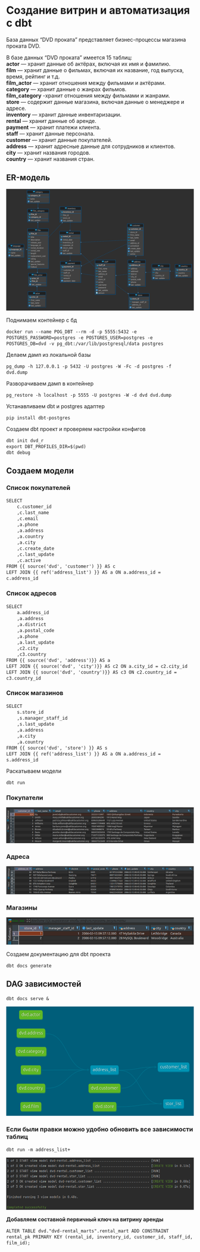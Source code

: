 
# Создание витрин и автоматизация с dbt

База данных “DVD проката” представляет бизнес-процессы магазина проката DVD.  

В базе данных “DVD проката” имеется 15 таблиц:  
**actor** — хранит данные об актёрах, включая их имя и фамилию.  
**film** — хранит данные о фильмах, включая их название, год выпуска, время, рейтинг и т.д.  
**film_actor** — хранит отношения между фильмами и актёрами.  
**category** — хранит данные о жанрах фильмов.  
**film_category** -хранит отношения между фильмами и жанрами.  
**store** — содержит данные магазина, включая данные о менеджере и адресе.  
**inventory** — хранит данные инвентаризации.  
**rental** — хранит данные об аренде.  
**payment** — хранит платежи клиента.  
**staff** — хранит данные персонала.  
**customer** — хранит данные покупателей.  
**address** — хранит адресные данные для сотрудников и клиентов.  
**city** — хранит названия городов.  
**country** — хранит названия стран.  

## ER-модель
![Alt-текст](img/ER.png)


Поднимаем контейнер с бд
~~~
docker run --name POG_DBT --rm -d -p 5555:5432 -e POSTGRES_PASSWORD=postgres -e POSTGRES_USER=postgres -e POSTGRES_DB=dvd -v pg_dbt:/var/lib/postgresql/data postgres
~~~

Делаем дамп из локальной базы
~~~
pg_dump -h 127.0.0.1 -p 5432 -U postgres -W -Fc -d postgres -f dvd.dump
~~~

Разворачиваем дамп в контейнер
~~~
pg_restore -h localhost -p 5555 -U postgres -W -d dvd dvd.dump 
~~~


Устанавливаем dbt и postgres адаптер
~~~
pip install dbt-postgres
~~~


Создаем dbt проект и проверяем настройки конфигов
~~~
dbt init dvd_r
export DBT_PROFILES_DIR=$(pwd)
dbt debug
~~~


## Создаем модели

### Список покупателей
~~~
SELECT
	c.customer_id
	,c.last_name
	,c.email
	,a.phone
	,a.address
	,a.country
	,a.city
	,c.create_date
	,c.last_update
	,c.active
FROM {{ source('dvd', 'customer') }} AS c
LEFT JOIN {{ ref('address_list') }} AS a ON a.address_id = c.address_id
~~~


### Список адресов
~~~
SELECT
	a.address_id
	,a.address
	,a.district
	,a.postal_code
	,a.phone
	,a.last_update
	,c2.city
	,c3.country
FROM {{ source('dvd', 'address')}} AS a
LEFT JOIN {{ source('dvd', 'city')}} AS c2 ON a.city_id = c2.city_id
LEFT JOIN {{ source('dvd', 'country')}} AS c3 ON c2.country_id = c3.country_id
~~~

### Список магазинов
~~~
SELECT
	s.store_id
	,s.manager_staff_id
	,s.last_update
	,a.address
	,a.city
	,a.country
FROM {{ source('dvd', 'store') }} AS s
LEFT JOIN {{ ref('address_list') }} AS a ON a.address_id = s.address_id
~~~


Раскатываем модели
~~~
dbt run 
~~~
### Покупатели  
![Alt-текст](img/customer_list.png)

### Адреса  
![Alt-текст](img/address_list.png)

### Магазины
![Alt-текст](img/store_list.png)


Создаем документацию для dbt проекта
~~~
dbt docs generate
~~~

## DAG зависимостей 
~~~
dbt docs serve &
~~~
![Alt-текст](img/l1.png)


### Если были правки можно удобно обновить все зависимости таблиц
~~~
dbt run -m address_list+
~~~
![Alt-текст](img/v1.png)


**Добавляем составной первичный ключ на витрину аренды**
~~~
ALTER TABLE dvd."dvd-rental_marts".rental_mart ADD CONSTRAINT rental_pk PRIMARY KEY (rental_id, inventory_id, customer_id, staff_id, film_id);

~~~








